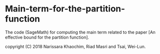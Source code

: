 # Main-term-for-the-partition-function
The code (SageMath) for computing the main term related to the paper [An effective bound for the partition function].

copyright (C) 2018 Narissara Khaochim, Riad Masri and Tsai, Wei-Lun.
